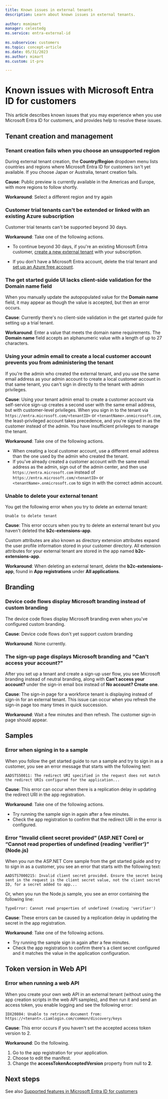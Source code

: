 ```yaml
---
title: Known issues in external tenants
description: Learn about known issues in external tenants.
 
author: msmimart
manager: celestedg
ms.service: entra-external-id
 
ms.subservice: customers
ms.topic: concept-article
ms.date: 05/31/2023
ms.author: mimart
ms.custom: it-pro

---
```


# Known issues with Microsoft Entra ID for customers

This article describes known issues that you may experience when you use Microsoft Entra ID for customers, and provides help to resolve these issues.

## Tenant creation and management

### Tenant creation fails when you choose an unsupported region

During external tenant creation, the **Country/Region** dropdown menu lists countries and regions where  Microsoft Entra ID for customers isn't yet available. If you choose Japan or Australia, tenant creation fails.

**Cause**: Public preview is currently available in the Americas and Europe, with more regions to follow shortly.

**Workaround**: Select a different region and try again

### Customer trial tenants can't be extended or linked with an existing Azure subscription

Customer trial tenants can't be supported beyond 30 days.

**Workaround**: Take one of the following actions.

- To continue beyond 30 days, if you're an existing Microsoft Entra customer, [create a new external tenant](how-to-create-external-tenant-portal.md) with your subscription.

- If you don’t have a Microsoft Entra account, delete the trial tenant and [set up an Azure free account](https://azure.microsoft.com/free/).

### The get started guide UI lacks client-side validation for the Domain name field

When you manually update the autopopulated value for the **Domain name** field, it may appear as though the value is accepted, but then an error occurs.

**Cause**: Currently there's no client-side validation in the get started guide for setting up a trial tenant.

**Workaround**: Enter a value that meets the domain name requirements. The **Domain name** field accepts an alphanumeric value with a length of up to 27 characters.

### Using your admin email to create a local customer account prevents you from administering the tenant

If you're the admin who created the external tenant, and you use the same email address as your admin account to create a local customer account in that same tenant, you can't sign in directly to the tenant with admin privileges.

**Cause**: Using your tenant admin email to create a customer account via self-service sign-up creates a second user with the same email address, but with customer-level privileges. When you sign in to the tenant via `https://entra.microsoft.com/<tenantID>` or `<tenantName>.onmicrosoft.com`, the least-privileged account takes precedence, and you're signed in as the customer instead of the admin. You have insufficient privileges to manage the tenant.

**Workaround**: Take one of the following actions.

- When creating a local customer account, use a different email address than the one used by the admin who created the tenant.
- If you've already created a customer account with the same email address as the admin, sign out of the admin center, and then use `https://entra.microsoft.com` instead of `https://entra.microsoft.com/<tenantID>` or `<tenantName>.onmicrosoft.com` to sign in with the correct admin account.

### Unable to delete your external tenant

You get the following error when you try to delete an external tenant:

   `Unable to delete tenant`

**Cause**: This error occurs when you try to delete an external tenant but you haven't deleted the **b2c-extensions-app**. 

Custom attributes are also known as directory extension attributes expand the user profile information stored in your customer directory. All extension attributes for your external tenant are stored in the app named **b2c-extensions-app**.

**Workaround**: When deleting an external tenant, delete the **b2c-extensions-app**, found in **App registrations** under **All applications**.

## Branding

### Device code flows display Microsoft branding instead of custom branding

The device code flows display Microsoft branding even when you've configured custom branding.

**Cause**: Device code flows don't yet support custom branding

**Workaround**: None currently.

### The sign-up page displays Microsoft branding and "Can't access your account?"

After you set up a tenant and create a sign-up user flow, you see Microsoft branding instead of neutral branding, along with **Can't access your account?** under the sign-in email box instead of **No account? Create one**.

**Cause**: The sign-in page for a workforce tenant is displaying instead of sign-in for an external tenant. This issue can occur when you refresh the sign-in page too many times in quick succession.

**Workaround**: Wait a few minutes and then refresh. The customer sign-in page should appear.

## Samples

### Error when signing in to a sample

When you follow the get started guide to run a sample and try to sign in as a customer, you see an error message that starts with the following text:

   `AADSTS50011: The redirect URI specified in the request does not match the redirect URIs configured for the application...`

**Cause**: This error can occur when there is a replication delay in updating the redirect URI in the app registration.

**Workaround**: Take one of the following actions.

- Try running the sample sign in again after a few minutes.
- Check the app registration to confirm that the redirect URI in the error is configured.

### Error "Invalid client secret provided” (ASP.NET Core) or “Cannot read properties of undefined (reading 'verifier')” (Node.js)

When you run the ASP.NET Core sample from the get started guide and try to sign in as a customer, you see an error that starts with the following text:

   `AADSTS7000215: Invalid client secret provided. Ensure the secret being sent in the request is the client secret value, not the client secret ID, for a secret added to app...`

Or, when you run the Node.js sample, you see an error containing the following line:

   `TypeError: Cannot read properties of undefined (reading 'verifier')`

**Cause**: These errors can be caused by a replication delay in updating the secret in the app registration.

**Workaround**: Take one of the following actions.

- Try running the sample sign in again after a few minutes.
- Check the app registration to confirm there's a client secret configured and it matches the value in the application configuration.

## Token version in Web API

### Error when running a web API

When you create your own web API in an external tenant (without using the app creation scripts in the web API samples), and then run it and send an access token, you enable logging and see the following error:

   `IDX20804: Unable to retrieve document from: https://<tenant>.ciamlogin.com/common/discovery/keys`

**Cause**: This error occurs if you haven't set the accepted access token version to 2.

**Workaround**: Do the following.

1. Go to the app registration for your application.
1. Choose to edit the manifest.
1. Change the **accessTokenAcceptedVersion** property from null to **2**.

## Next steps

See also [Supported features in Microsoft Entra ID for customers](concept-supported-features-customers.md)
